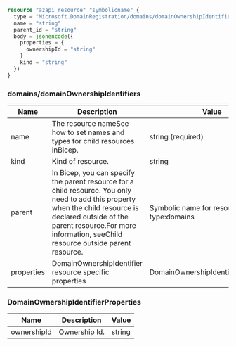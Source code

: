 ```terraform
resource "azapi_resource" "symbolicname" {
  type = "Microsoft.DomainRegistration/domains/domainOwnershipIdentifiers@2022-09-01"
  name = "string"
  parent_id = "string"
  body = jsonencode({
    properties = {
      ownershipId = "string"
    }
    kind = "string"
  })
}

```

### domains/domainOwnershipIdentifiers

| Name | Description | Value |
|-|-|-|
| name | The resource nameSee how to set names and types for child resources inBicep. | string (required) |
| kind | Kind of resource. | string |
| parent | In Bicep, you can specify the parent resource for a child resource. You only need to add this property when the child resource is declared outside of the parent resource.For more information, seeChild resource outside parent resource. | Symbolic name for resource of type:domains |
| properties | DomainOwnershipIdentifier resource specific properties | DomainOwnershipIdentifierProperties |


### DomainOwnershipIdentifierProperties

| Name | Description | Value |
|-|-|-|
| ownershipId | Ownership Id. | string |


